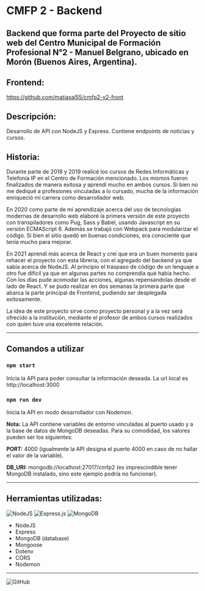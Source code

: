 # CMFP 2 - Backend

## Backend que forma parte del Proyecto de sitio web del Centro Municipal de Formación Profesional N°2 - Manuel Belgrano, ubicado en Morón (Buenos Aires, Argentina).

## Frontend:

https://github.com/matiasal55/cmfp2-v2-front

## Descripción:

Desarrollo de API con NodeJS y Express. Contiene endpoints de noticias y cursos.

## Historia:

Durante parte de 2018 y 2019 realicé los cursos de Redes Informáticas y Telefonía IP en el Centro de Formación mencionado. Los mismos fueron finalizados de manera exitosa y aprendí mucho en ambos cursos. Si bien no me dediqué a profesiones vinculadas a lo cursado, mucha de la información enriqueció mi carrera como desarrollador web.

En 2020 como parte de mi aprendizaje acerca del uso de tecnologías modernas de desarrollo web elaboré la primera versión de este proyecto con transpiladores como Pug, Sass y Babel, usando Javascript en su versión ECMAScript 6. Además se trabajó con Webpack para modularizar el código. Si bien el sitio quedó en buenas condiciones, era consciente que tenía mucho para mejorar.

En 2021 aprendí más acerca de React y creí que era un buen momento para rehacer el proyecto con esta librería, con el agregado del backend ya que sabía acerca de NodeJS. Al principio el traspaso de código de un lenguaje a otro fue difícil ya que en algunas partes no comprendía qué había hecho. Con los días pude acomodar las acciones, algunas repensandolas desde el lado de React. Y se pudo realizar en dos semanas la primera parte que abarca la parte principal de Frontend, pudiendo ser desplegada exitosamente.

La idea de este proyecto sirve como proyecto personal y a la vez será ofrecido a la institución, mediante el profesor de ambos cursos realizados con quien tuve una excelente relación.

<hr>

## Comandos a utilizar

### `npm start`

Inicia la API para poder consultar la información deseada. La url local es http://localhost:3000

### `npm run dev`

Inicia la API en modo desarrollador con Nodemon.

**Nota:** La API contiene variables de entorno vinculadas al puerto usado y a la base de datos de MongoDB deseadas. Para su comodidad, los valores pueden ser los siguientes:

**PORT:** 4000 (igualmente la API designa el puerto 4000 en caso de no hallar el valor de la variable).

**DB_URI:** mongodb://localhost:27017/cmfp2 (es imprescindible tener MongoDB instalado, sino este ejemplo podría no funcionar).

<hr>

## Herramientas utilizadas:

<div>
<img alt="NodeJS" src="https://img.shields.io/badge/node.js-%2343853D.svg?style=for-the-badge&logo=node-dot-js&logoColor=white"/>
<img alt="Express.js" src="https://img.shields.io/badge/express.js-%23404d59.svg?style=for-the-badge&logo=express&logoColor=%2361DAFB"/>
<img alt="MongoDB" src ="https://img.shields.io/badge/MongoDB-%234ea94b.svg?style=for-the-badge&logo=mongodb&logoColor=white"/>
</div>

-   NodeJS
-   Express
-   MongoDB (database)
-   Mongoose
-   Dotenv
-   CORS
-   Nodemon

<hr>

<img alt="GitHub" src="https://img.shields.io/github/license/matiasal55/cmfp2-v2-back-js?style=for-the-badge">

